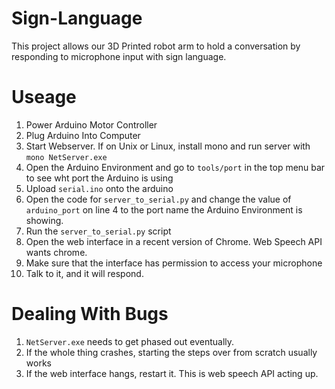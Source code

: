 # Sign-Language
This project allows our 3D Printed robot arm to hold a conversation by responding to microphone input with sign language.

# Useage
1. Power Arduino Motor Controller
2. Plug Arduino Into Computer
3. Start Webserver. If on Unix or Linux, install mono and run server with `mono NetServer.exe`
4. Open the Arduino Environment and go to `tools/port` in the top menu bar to see wht port the Arduino is using
5. Upload `serial.ino` onto the arduino
6. Open the code for `server_to_serial.py` and change the value of `arduino_port` on line 4 to the port name the Arduino Environment is showing.
7. Run the `server_to_serial.py` script
8. Open the web interface in a recent version of Chrome. Web Speech API wants chrome.
9. Make sure that the interface has permission to access your microphone
10. Talk to it, and it will respond.

# Dealing With Bugs
1. `NetServer.exe` needs to get phased out eventually.
2. If the whole thing crashes, starting the steps over from scratch usually works
3. If the web interface hangs, restart it. This is web speech API acting up.
